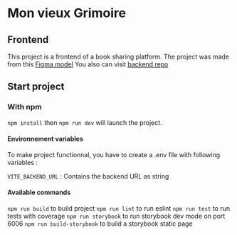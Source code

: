 # Mon vieux Grimoire
## Frontend
This project is a frontend of a book sharing platform.
The project was made from this [Figma model](https://www.figma.com/file/Snidyc45xi6qchoOPabMA9/Maquette-Mon-Vieux-Grimoir?type=design&node-id=7-95&mode=design&t=ol3tTLIpsS8XKhLf-0) 
You also can visit [backend repo](https://github.com/S-Syrichko/vieux-grimoire-back)

## Start project
### With npm
`npm install` then `npm run dev` will launch the project.

#### Environnement variables
To make project functionnal, you have to create a .env file with following variables :

`VITE_BACKEND_URL` : Contains the backend URL as string

#### Available commands
`npm run build` to build project
`npm run lint` to run eslint
`npm run test` to run tests with coverage
`npm run storybook` to run storybook dev mode on port 6006
`npm run build-storybook` to build a storybook static page